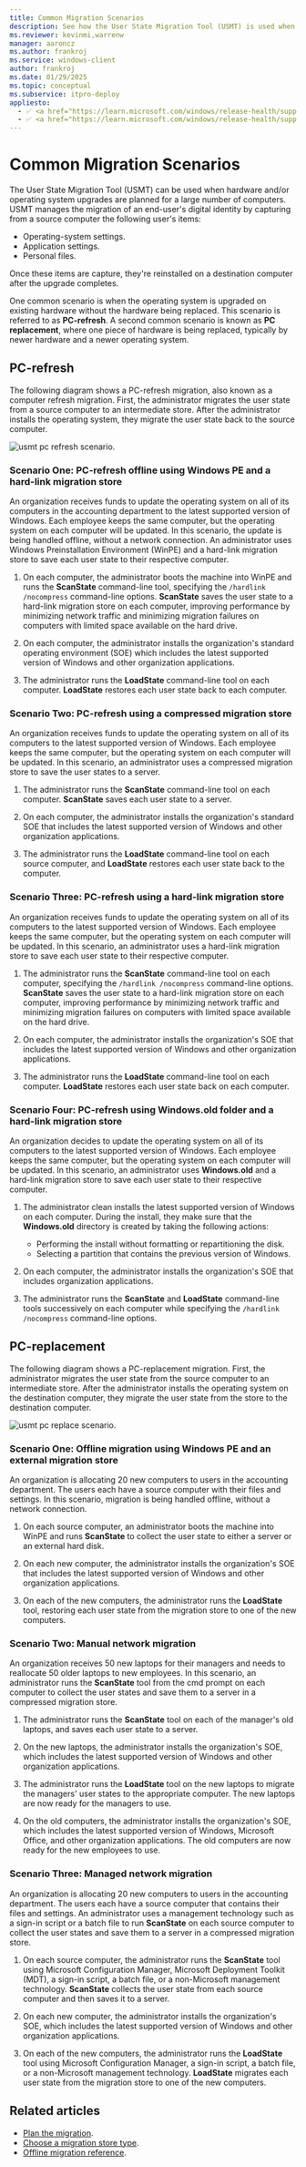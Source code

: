 ```yaml
---
title: Common Migration Scenarios
description: See how the User State Migration Tool (USMT) is used when planning hardware and/or operating system upgrades.
ms.reviewer: kevinmi,warrenw
manager: aaroncz
ms.author: frankroj
ms.service: windows-client
author: frankroj
ms.date: 01/29/2025
ms.topic: conceptual
ms.subservice: itpro-deploy
appliesto:
  - ✅ <a href="https://learn.microsoft.com/windows/release-health/supported-versions-windows-client" target="_blank">Windows 11</a>
  - ✅ <a href="https://learn.microsoft.com/windows/release-health/supported-versions-windows-client" target="_blank">Windows 10</a>
---
```


# Common Migration Scenarios

The User State Migration Tool (USMT) can be used when hardware and/or operating system upgrades are planned for a large number of computers. USMT manages the migration of an end-user's digital identity by capturing from a source computer the following user's items:

- Operating-system settings.
- Application settings.
- Personal files.

Once these items are capture, they're reinstalled on a destination computer after the upgrade completes.

One common scenario is when the operating system is upgraded on existing hardware without the hardware being replaced. This scenario is referred to as **PC-refresh**. A second common scenario is known as **PC replacement**, where one piece of hardware is being replaced, typically by newer hardware and a newer operating system.

## PC-refresh

The following diagram shows a PC-refresh migration, also known as a computer refresh migration. First, the administrator migrates the user state from a source computer to an intermediate store. After the administrator installs the operating system, they migrate the user state back to the source computer.

![usmt pc refresh scenario.](images/dep-win8-l-usmt-pcrefresh.jpg)

### Scenario One: PC-refresh offline using Windows PE and a hard-link migration store

An organization receives funds to update the operating system on all of its computers in the accounting department to the latest supported version of Windows. Each employee keeps the same computer, but the operating system on each computer will be updated. In this scenario, the update is being handled offline, without a network connection. An administrator uses Windows Preinstallation Environment (WinPE) and a hard-link migration store to save each user state to their respective computer.

1. On each computer, the administrator boots the machine into WinPE and runs the **ScanState** command-line tool, specifying the `/hardlink /nocompress` command-line options. **ScanState** saves the user state to a hard-link migration store on each computer, improving performance by minimizing network traffic and minimizing migration failures on computers with limited space available on the hard drive.

1. On each computer, the administrator installs the organization's standard operating environment (SOE) which includes the latest supported version of Windows and other organization applications.

1. The administrator runs the **LoadState** command-line tool on each computer. **LoadState** restores each user state back to each computer.

### Scenario Two: PC-refresh using a compressed migration store

An organization receives funds to update the operating system on all of its computers to the latest supported version of Windows. Each employee keeps the same computer, but the operating system on each computer will be updated. In this scenario, an administrator uses a compressed migration store to save the user states to a server.

1. The administrator runs the **ScanState** command-line tool on each computer. **ScanState** saves each user state to a server.

1. On each computer, the administrator installs the organization's standard SOE that includes the latest supported version of Windows and other organization applications.

1. The administrator runs the **LoadState** command-line tool on each source computer, and **LoadState** restores each user state back to the computer.

### Scenario Three: PC-refresh using a hard-link migration store

An organization receives funds to update the operating system on all of its computers to the latest supported version of Windows. Each employee keeps the same computer, but the operating system on each computer will be updated. In this scenario, an administrator uses a hard-link migration store to save each user state to their respective computer.

1. The administrator runs the **ScanState** command-line tool on each computer, specifying the `/hardlink /nocompress` command-line options. **ScanState** saves the user state to a hard-link migration store on each computer, improving performance by minimizing network traffic and minimizing migration failures on computers with limited space available on the hard drive.

1. On each computer, the administrator installs the organization's SOE that includes the latest supported version of Windows and other organization applications.

1. The administrator runs the **LoadState** command-line tool on each computer. **LoadState** restores each user state back on each computer.

### Scenario Four: PC-refresh using Windows.old folder and a hard-link migration store

An organization decides to update the operating system on all of its computers to the latest supported version of Windows. Each employee keeps the same computer, but the operating system on each computer will be updated. In this scenario, an administrator uses **Windows.old** and a hard-link migration store to save each user state to their respective computer.

1. The administrator clean installs the latest supported version of Windows on each computer. During the install, they make sure that the **Windows.old** directory is created by taking the following actions:

    - Performing the install without formatting or repartitioning the disk.
    - Selecting a partition that contains the previous version of Windows.

1. On each computer, the administrator installs the organization's SOE that includes organization applications.

1. The administrator runs the **ScanState** and **LoadState** command-line tools successively on each computer while specifying the `/hardlink /nocompress` command-line options.

## PC-replacement

The following diagram shows a PC-replacement migration. First, the administrator migrates the user state from the source computer to an intermediate store. After the administrator installs the operating system on the destination computer, they migrate the user state from the store to the destination computer.

![usmt pc replace scenario.](images/dep-win8-l-usmt-pcreplace.jpg)

### Scenario One: Offline migration using Windows PE and an external migration store

An organization is allocating 20 new computers to users in the accounting department. The users each have a source computer with their files and settings. In this scenario, migration is being handled offline, without a network connection.

1. On each source computer, an administrator boots the machine into WinPE and runs **ScanState** to collect the user state to either a server or an external hard disk.

1. On each new computer, the administrator installs the organization's SOE that includes the latest supported version of Windows and other organization applications.

1. On each of the new computers, the administrator runs the **LoadState** tool, restoring each user state from the migration store to one of the new computers.

### Scenario Two: Manual network migration

An organization receives 50 new laptops for their managers and needs to reallocate 50 older laptops to new employees. In this scenario, an administrator runs the **ScanState** tool from the cmd prompt on each computer to collect the user states and save them to a server in a compressed migration store.

1. The administrator runs the **ScanState** tool on each of the manager's old laptops, and saves each user state to a server.

1. On the new laptops, the administrator installs the organization's SOE, which includes the latest supported version of Windows and other organization applications.

1. The administrator runs the **LoadState** tool on the new laptops to migrate the managers' user states to the appropriate computer. The new laptops are now ready for the managers to use.

1. On the old computers, the administrator installs the organization's SOE, which includes the latest supported version of Windows, Microsoft Office, and other organization applications. The old computers are now ready for the new employees to use.

### Scenario Three: Managed network migration

An organization is allocating 20 new computers to users in the accounting department. The users each have a source computer that contains their files and settings. An administrator uses a management technology such as a sign-in script or a batch file to run **ScanState** on each source computer to collect the user states and save them to a server in a compressed migration store.

1. On each source computer, the administrator runs the **ScanState** tool using Microsoft Configuration Manager, Microsoft Deployment Toolkit (MDT), a sign-in script, a batch file, or a non-Microsoft management technology. **ScanState** collects the user state from each source computer and then saves it to a server.

1. On each new computer, the administrator installs the organization's SOE, which includes the latest supported version of Windows and other organization applications.

1. On each of the new computers, the administrator runs the **LoadState** tool using Microsoft Configuration Manager, a sign-in script, a batch file, or a non-Microsoft management technology. **LoadState** migrates each user state from the migration store to one of the new computers.

## Related articles

- [Plan the migration](usmt-plan-your-migration.md).
- [Choose a migration store type](usmt-choose-migration-store-type.md).
- [Offline migration reference](offline-migration-reference.md).
